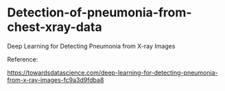# Detection-of-pneumonia-from-chest-xray-data

Deep Learning for Detecting Pneumonia from X-ray Images

Reference: 

https://towardsdatascience.com/deep-learning-for-detecting-pneumonia-from-x-ray-images-fc9a3d9fdba8
